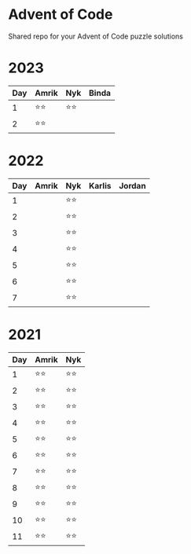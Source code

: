# Advent of Code

Shared repo for your Advent of Code puzzle solutions

# 2023

| Day | Amrik | Nyk  | Binda |
| --- | ----- | ---- | ----- |
|  1  | ⭐⭐  | ⭐⭐ |       |
|  2  | ⭐⭐  |      |       |

# 2022

| Day | Amrik | Nyk  | Karlis  | Jordan  |
| --- | ----- | ---- | ------- | ------- |
|  1  |       |  ⭐⭐  |         |         |
|  2  |       |  ⭐⭐  |         |         |
|  3  |       |  ⭐⭐  |         |         |
|  4  |       |  ⭐⭐  |         |         |
|  5  |       |  ⭐⭐  |         |         |
|  6  |       |  ⭐⭐  |         |         |
|  7  |       |  ⭐⭐  |         |         |

# 2021

| Day | Amrik | Nyk  |
| --- | ----- | ---- |
| 1   | ⭐⭐  | ⭐⭐ |
| 2   | ⭐⭐  | ⭐⭐ |
| 3   | ⭐⭐  | ⭐⭐ |
| 4   | ⭐⭐  | ⭐⭐ |
| 5   | ⭐⭐  | ⭐⭐ |
| 6   | ⭐⭐  | ⭐⭐ |
| 7   | ⭐⭐  | ⭐⭐ |
| 8   | ⭐⭐  | ⭐⭐ |
| 9   | ⭐⭐  | ⭐⭐ |
| 10  | ⭐⭐  | ⭐⭐ |
| 11  | ⭐⭐  | ⭐⭐ |
